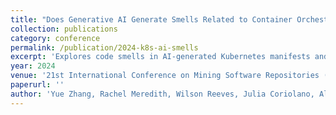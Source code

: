 ```yaml
---
title: "Does Generative AI Generate Smells Related to Container Orchestration?: An Exploratory Study with Kubernetes Manifests"
collection: publications
category: conference
permalink: /publication/2024-k8s-ai-smells
excerpt: 'Explores code smells in AI-generated Kubernetes manifests and implications for DevOps practices.'
year: 2024
venue: '21st International Conference on Mining Software Repositories (MSR 2024)'
paperurl: ''
author: 'Yue Zhang, Rachel Meredith, Wilson Reeves, Julia Coriolano, Ali Babar, and Akond Rahman. (2024).'
---
```

